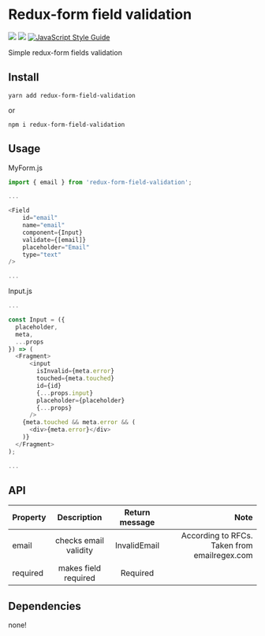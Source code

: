 # Redux-form field validation

[![](https://img.shields.io/npm/v/redux-form-field-validation.svg?style=flat)](https://www.npmjs.com/package/redux-form-field-validation)
[![](https://img.shields.io/bundlephobia/min/redux-form-field-validation.svg?style=flat)](https://github.com/sidletsky/redux-form-field-validation)
[![JavaScript Style Guide](https://img.shields.io/badge/code_style-standard-brightgreen.svg)](https://standardjs.com)

Simple redux-form fields validation

## Install
```
yarn add redux-form-field-validation
```
or 
```
npm i redux-form-field-validation
```

## Usage
MyForm.js
```js
import { email } from 'redux-form-field-validation';

...

<Field
    id="email"
    name="email"
    component={Input}
    validate={[email]}
    placeholder="Email"
    type="text"
/>

...
```
Input.js
```js
...

const Input = ({
  placeholder,
  meta,
  ...props
}) => (
  <Fragment>
      <input
        isInvalid={meta.error}
        touched={meta.touched}
        id={id}
        {...props.input}
        placeholder={placeholder}
        {...props}
      />
    {meta.touched && meta.error && (
      <div>{meta.error}</div>
    )}
  </Fragment>
);

...

```
## API

| Property        | Description           | Return message | Note |
| -------------   |:---------------------:|:--------------:|-----:|
| email           | checks email validity | InvalidEmail   | According to RFCs. Taken from emailregex.com|
| required        | makes field required  | Required       ||


## Dependencies
none!
